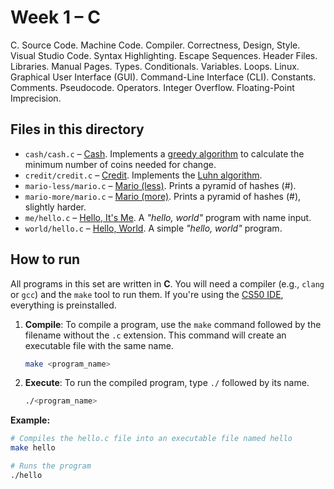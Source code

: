 # Week 1 – C

C. Source Code. Machine Code. Compiler. Correctness, Design, Style. Visual Studio Code. Syntax Highlighting. Escape Sequences. Header Files. Libraries. Manual Pages. Types. Conditionals. Variables. Loops. Linux. Graphical User Interface (GUI). Command-Line Interface (CLI). Constants. Comments. Pseudocode. Operators. Integer Overflow. Floating-Point Imprecision.

## Files in this directory

- `cash/cash.c` – [Cash](https://cs50.harvard.edu/x/psets/1/cash/). Implements a [greedy algorithm](https://en.wikipedia.org/wiki/Greedy_algorithm) to calculate the minimum number of coins needed for change.
- `credit/credit.c` – [Credit](https://cs50.harvard.edu/x/psets/1/credit/). Implements the [Luhn algorithm](https://en.wikipedia.org/wiki/Luhn_algorithm).
- `mario-less/mario.c` – [Mario (less)](https://cs50.harvard.edu/x/psets/1/mario/less/). Prints a pyramid of hashes (#).
- `mario-more/mario.c` – [Mario (more)](https://cs50.harvard.edu/x/psets/1/mario/more/). Prints a pyramid of hashes (#), slightly harder.
- `me/hello.c` – [Hello, It's Me](https://cs50.harvard.edu/x/psets/1/me/). A *"hello, world"* program with name input.
- `world/hello.c` – [Hello, World](https://cs50.harvard.edu/x/psets/1/world/). A simple *"hello, world"* program.

## How to run

All programs in this set are written in **C**. You will need a compiler (e.g., `clang` or `gcc`) and the `make` tool to run them.
If you're using the [CS50 IDE](cs50.dev), everything is preinstalled.

1.  **Compile**: To compile a program, use the `make` command followed by the filename without the `.c` extension. This command will create an executable file with the same name.

    ```bash
    make <program_name>
    ```

2.  **Execute**: To run the compiled program, type `./` followed by its name.

    ```bash
    ./<program_name>
    ```

**Example:**

```bash
# Compiles the hello.c file into an executable file named hello
make hello

# Runs the program
./hello
